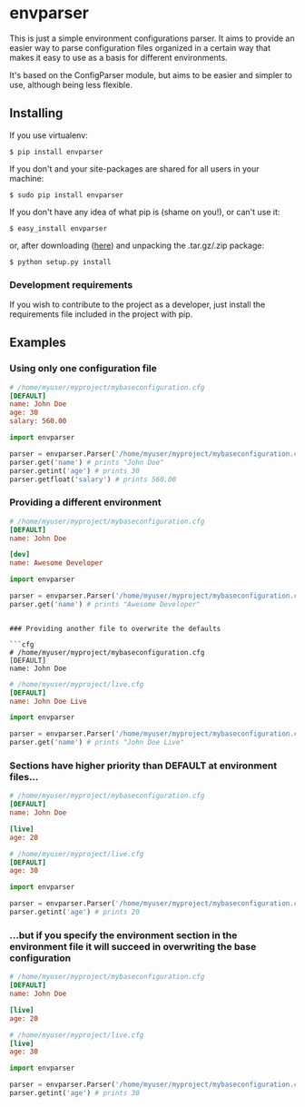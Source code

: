 # envparser
This is just a simple environment configurations parser. It aims to provide an easier way to parse configuration files
organized in a certain way that makes it easy to use as a basis for different environments.

It's based on the ConfigParser module, but aims to be easier and simpler to use, although being less flexible.

## Installing
If you use virtualenv:

```
$ pip install envparser
```

If you don't and your site-packages are shared for all users in your machine:

```
$ sudo pip install envparser
```

If you don't have any idea of what pip is (shame on you!), or can't use it:

```
$ easy_install envparser
```

or, after downloading ([here](http://pypi.python.org/pypi/envparser/)) and unpacking the .tar.gz/.zip package:

```
$ python setup.py install
```

### Development requirements
If you wish to contribute to the project as a developer, just install the requirements file included in the project with pip.

## Examples

### Using only one configuration file

```cfg
# /home/myuser/myproject/mybaseconfiguration.cfg
[DEFAULT]
name: John Doe
age: 30
salary: 560.00
```

```python
import envparser

parser = envparser.Parser('/home/myuser/myproject/mybaseconfiguration.cfg')
parser.get('name') # prints "John Doe"
parser.getint('age') # prints 30
parser.getfloat('salary') # prints 560.00
```

### Providing a different environment

```cfg
# /home/myuser/myproject/mybaseconfiguration.cfg
[DEFAULT]
name: John Doe

[dev]
name: Awesome Developer
```

```python
import envparser

parser = envparser.Parser('/home/myuser/myproject/mybaseconfiguration.cfg', 'dev')
parser.get('name') # prints "Awesome Developer"
```
```

### Providing another file to overwrite the defaults

```cfg
# /home/myuser/myproject/mybaseconfiguration.cfg
[DEFAULT]
name: John Doe
```

```cfg
# /home/myuser/myproject/live.cfg
[DEFAULT]
name: John Doe Live
```

```python
import envparser

parser = envparser.Parser('/home/myuser/myproject/mybaseconfiguration.cfg', 'live')
parser.get('name') # prints "John Doe Live"
```

### Sections have higher priority than DEFAULT at environment files...

```cfg
# /home/myuser/myproject/mybaseconfiguration.cfg
[DEFAULT]
name: John Doe

[live]
age: 20
```

```cfg
# /home/myuser/myproject/live.cfg
[DEFAULT]
age: 30
```

```python
import envparser

parser = envparser.Parser('/home/myuser/myproject/mybaseconfiguration.cfg', 'live')
parser.getint('age') # prints 20
```

### ...but if you specify the environment section in the environment file it will succeed in overwriting the base configuration

```cfg
# /home/myuser/myproject/mybaseconfiguration.cfg
[DEFAULT]
name: John Doe

[live]
age: 20
```

```cfg
# /home/myuser/myproject/live.cfg
[live]
age: 30
```

```python
import envparser

parser = envparser.Parser('/home/myuser/myproject/mybaseconfiguration.cfg', 'live')
parser.getint('age') # prints 30
```